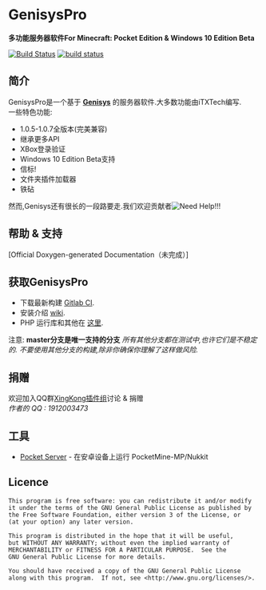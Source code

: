 GenisysPro
===================

__多功能服务器软件For Minecraft: Pocket Edition & Windows 10 Edition Beta__

[![Build Status](https://travis-ci.org/GenisysPro/GenisysPro.svg?branch=master)](https://travis-ci.org/GenisysPro/GenisysPro)
[![build status](https://gitlab.com/GenisysPro/GenisysPro/badges/master/build.svg)](https://gitlab.com/GenisysPro/GenisysPro/commits/master)

简介
-------------
GenisysPro是一个基于 **[Genisys](https://github.com/iTXTech/Genisys)** 的服务器软件.大多数功能由iTXTech编写.<br>
一些特色功能:

* 1.0.5-1.0.7全版本(完美兼容)
* 继承更多API
* XBox登录验证
* Windows 10 Edition Beta支持
* 信标!
* 文件夹插件加载器
* 铁砧

然而,Genisys还有很长的一段路要走.我们欢迎贡献者![Need Help!!!](https://github.com/GenisysPro/GenisysPro)

帮助 & 支持
-------------
[Official Doxygen-generated Documentation（未完成）]

获取GenisysPro
-------------
* 下载最新构建 [Gitlab CI](https://gitlab.com/GenisysPro/GenisysPro/builds).
* 安装介绍 [wiki](https://github.com/GenisysPro/GenisysPro/wiki).
* PHP 运行库和其他在 [这里](https://itxtech.org/genisys/get/).


注意: **master分支是唯一支持的分支**
_所有其他分支都在测试中,也许它们是不稳定的. 不要使用其他分支的构建,除非你确保你理解了这样做风险._

捐赠
-------------
欢迎加入QQ群[XingKong插件组](https://jq.qq.com/?_wv=1027&k=46Xjsfo)讨论 & 捐赠<br>
*作者的 QQ : 1912003473*

工具
-------------
* [Pocket Server](https://github.com/fengberd/MinecraftPEServer) - 在安卓设备上运行 PocketMine-MP/Nukkit


Licence
-------------
	This program is free software: you can redistribute it and/or modify
	it under the terms of the GNU General Public License as published by
	the Free Software Foundation, either version 3 of the License, or
	(at your option) any later version.

	This program is distributed in the hope that it will be useful,
	but WITHOUT ANY WARRANTY; without even the implied warranty of
	MERCHANTABILITY or FITNESS FOR A PARTICULAR PURPOSE.  See the
	GNU General Public License for more details.

	You should have received a copy of the GNU General Public License
	along with this program.  If not, see <http://www.gnu.org/licenses/>.